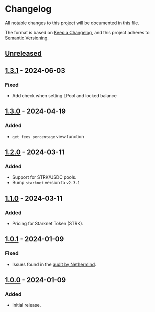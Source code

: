 # Changelog

All notable changes to this project will be documented in this file.

The format is based on [Keep a Changelog](https://keepachangelog.com/en/1.1.0/), and this project adheres to [Semantic Versioning](https://semver.org/spec/v2.0.0.html).

## [Unreleased]

## [1.3.1] - 2024-06-03

### Fixed

- Add check when setting LPool and locked balance

## [1.3.0] - 2024-04-19

### Added

- `get_fees_percentage` view function

## [1.2.0] - 2024-03-11

### Added

- Support for STRK/USDC pools.
- Bump `starknet` version to `v2.3.1`

## [1.1.0] - 2024-03-11

### Added

- Pricing for Starknet Token (STRK).

## [1.0.1] - 2024-01-09

### Fixed

- Issues found in the [audit by Nethermind](https://carmine.finance/carmine-audit-by-nethermind.pdf).

## [1.0.0] - 2024-01-09

### Added

- Initial release.

[Unreleased]: https://github.com/CarmineOptions/protocol-cairo1/compare/v1.3.1...HEAD
[1.3.1]: https://github.com/CarmineOptions/protocol-cairo1/compare/v1.3.0...v1.3.1
[1.3.0]: https://github.com/CarmineOptions/protocol-cairo1/compare/v1.2.0...v1.3.0
[1.2.0]: https://github.com/CarmineOptions/protocol-cairo1/compare/v1.1.1...v1.2.0
[1.1.0]: https://github.com/CarmineOptions/protocol-cairo1/compare/v1.0.1...v1.1.0
[1.0.1]: https://github.com/CarmineOptions/protocol-cairo1/compare/v1.0.0...v1.0.1
[1.0.0]: https://github.com/CarmineOptions/protocol-cairo1/releases/tag/v1.0.0
